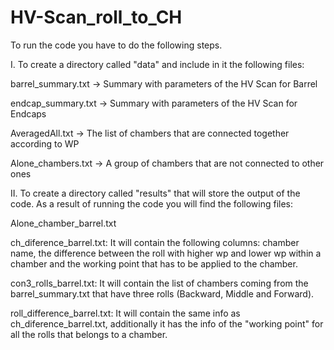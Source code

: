 # HV-Scan_roll_to_CH
To run the code you have to do the following steps.

I. To create a directory called "data" and include in it the following files:

barrel_summary.txt  -> Summary with parameters of the HV Scan for Barrel

endcap_summary.txt  -> Summary with parameters of the HV Scan for Endcaps

AveragedAll.txt     -> The list of chambers that are connected together according to WP

Alone_chambers.txt  -> A group of chambers that are not connected to other ones

II. To create a directory called "results" that will store the output of the code. As a result of running the code you will find the following files:

Alone_chamber_barrel.txt

ch_diference_barrel.txt:
It will contain the following columns: chamber name, the difference between the roll with higher wp and lower wp within a chamber and the working point that has to be applied to the chamber. 

con3_rolls_barrel.txt:
It will contain the list of chambers coming from the barrel_summary.txt that have three rolls (Backward, Middle and Forward).

roll_difference_barrel.txt: 
It will contain the same info as ch_diference_barrel.txt, additionally it has the info of the "working point" for all the rolls that belongs to a chamber.
